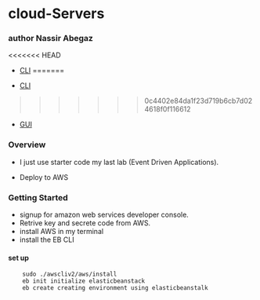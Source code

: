 

# cloud-Servers
### author Nassir Abegaz
<<<<<<< HEAD
- [CLI](http://myfirstapplication-env-1.eba-zkkeivgw.us-west-2.elasticbeanstalk.com//)
=======

- [CLI](http://http://myapplication-env.eba-c8cpsvva.us-west-2.elasticbeanstalk.com/)

>>>>>>> 0c4402e84da1f23d719b6cb7d024618f0f116612
- [GUI](https://us-west-2.console.aws.amazon.com/ec2/v2/home?region=us-west-2#InstanceDetails:instanceId=i-06541e44949303c2a)

### Overview 

- I just use starter code my last lab (Event Driven Applications).

- Deploy to AWS 

### Getting Started 
- signup for amazon web services developer console.
- Retrive key and secrete code from AWS.
- install AWS in my terminal 
- install the EB CLI 


#### set up 
        sudo ./awscliv2/aws/install
        eb init initialize elasticbeanstack
        eb create creating environment using elasticbeanstalk
